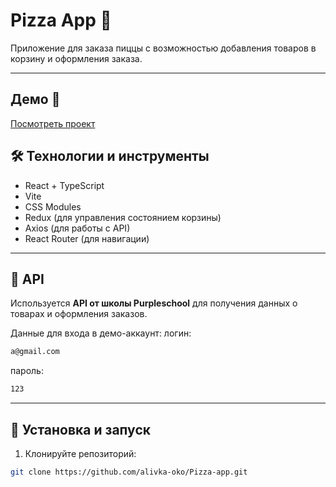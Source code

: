 # Pizza App 🍕  

Приложение для заказа пиццы с возможностью добавления товаров в корзину и оформления заказа.  

---

## Демо 🚀

[Посмотреть проект](https://pizza-app-sepia-two.vercel.app/)

## 🛠 Технологии и инструменты
- React + TypeScript  
- Vite  
- CSS Modules  
- Redux (для управления состоянием корзины)  
- Axios (для работы с API)  
- React Router (для навигации)  

---

## 🔗 API
Используется **API от школы Purpleschool** для получения данных о товарах и оформления заказов.  

Данные для входа в демо-аккаунт:
логин: 
```bash
a@gmail.com
```
пароль:
```bash
123
```
---

## 🚀 Установка и запуск
1. Клонируйте репозиторий:  
```bash
git clone https://github.com/alivka-oko/Pizza-app.git
